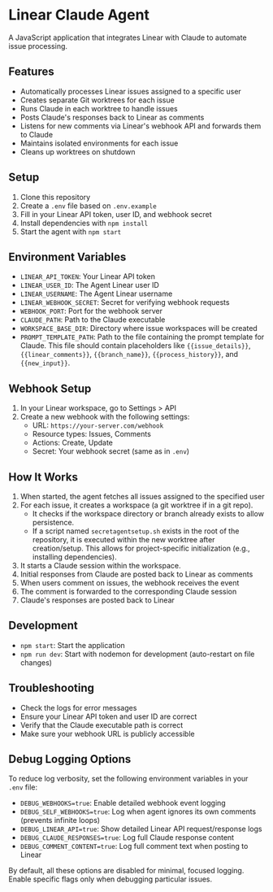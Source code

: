# Linear Claude Agent

A JavaScript application that integrates Linear with Claude to automate issue processing.

## Features

- Automatically processes Linear issues assigned to a specific user
- Creates separate Git worktrees for each issue
- Runs Claude in each worktree to handle issues
- Posts Claude's responses back to Linear as comments
- Listens for new comments via Linear's webhook API and forwards them to Claude
- Maintains isolated environments for each issue
- Cleans up worktrees on shutdown

## Setup

1. Clone this repository
2. Create a `.env` file based on `.env.example`
3. Fill in your Linear API token, user ID, and webhook secret
4. Install dependencies with `npm install`
5. Start the agent with `npm start`

## Environment Variables

- `LINEAR_API_TOKEN`: Your Linear API token
- `LINEAR_USER_ID`: The Agent Linear user ID
- `LINEAR_USERNAME`: The Agent Linear username
- `LINEAR_WEBHOOK_SECRET`: Secret for verifying webhook requests
- `WEBHOOK_PORT`: Port for the webhook server
- `CLAUDE_PATH`: Path to the Claude executable
- `WORKSPACE_BASE_DIR`: Directory where issue workspaces will be created
- `PROMPT_TEMPLATE_PATH`: Path to the file containing the prompt template for Claude. This file should contain placeholders like `{{issue_details}}`, `{{linear_comments}}`, `{{branch_name}}`, `{{process_history}}`, and `{{new_input}}`.

## Webhook Setup

1. In your Linear workspace, go to Settings > API
2. Create a new webhook with the following settings:
   - URL: `https://your-server.com/webhook`
   - Resource types: Issues, Comments
   - Actions: Create, Update
   - Secret: Your webhook secret (same as in `.env`)

## How It Works

1. When started, the agent fetches all issues assigned to the specified user
2. For each issue, it creates a workspace (a git worktree if in a git repo).
   - It checks if the workspace directory or branch already exists to allow persistence.
   - If a script named `secretagentsetup.sh` exists in the root of the repository, it is executed within the new worktree after creation/setup. This allows for project-specific initialization (e.g., installing dependencies).
3. It starts a Claude session within the workspace.
4. Initial responses from Claude are posted back to Linear as comments
5. When users comment on issues, the webhook receives the event
6. The comment is forwarded to the corresponding Claude session
7. Claude's responses are posted back to Linear

## Development

- `npm start`: Start the application
- `npm run dev`: Start with nodemon for development (auto-restart on file changes)

## Troubleshooting

- Check the logs for error messages
- Ensure your Linear API token and user ID are correct
- Verify that the Claude executable path is correct
- Make sure your webhook URL is publicly accessible

## Debug Logging Options

To reduce log verbosity, set the following environment variables in your `.env` file:

- `DEBUG_WEBHOOKS=true`: Enable detailed webhook event logging
- `DEBUG_SELF_WEBHOOKS=true`: Log when agent ignores its own comments (prevents infinite loops)
- `DEBUG_LINEAR_API=true`: Show detailed Linear API request/response logs
- `DEBUG_CLAUDE_RESPONSES=true`: Log full Claude response content
- `DEBUG_COMMENT_CONTENT=true`: Log full comment text when posting to Linear

By default, all these options are disabled for minimal, focused logging. Enable specific flags only when debugging particular issues.